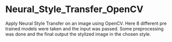 # Neural_Style_Transfer_OpenCV
Apply Neural Style Transfer on an image using OpenCV. Here 8 different pre trained models were taken and the input was passed. Some preprocessing was done and the final output the stylized image in the chosen style.
